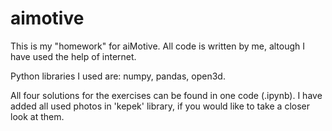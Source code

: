 # aimotive
This is my "homework" for aiMotive. All code is written by me, altough I have used the help of internet.

Python libraries I used are: numpy, pandas, open3d. 

All four solutions for the exercises can be found in one code (.ipynb). I have added all used photos in 'kepek' library, if you would like to take a closer look at them.
